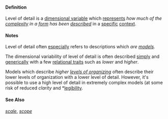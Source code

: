 #### Definition

Level of detail is a [dimensional variable](https://github.com/gcassel/Modular-Organization-Terminology/blob/master/compound-terms/dimensional-variable.md) which [represents](https://github.com/gcassel/Modular-Organization-Terminology/blob/master/terms/represent.md) *how much of the [complexity](https://github.com/gcassel/Modular-Organization-Terminology/blob/master/terms/complexity.md) in a [form](https://github.com/gcassel/Modular-Organization-Terminology/blob/master/terms/form.md) has been [described](https://github.com/gcassel/Modular-Organization-Terminology/blob/master/terms/describe.md)* in a [specific](https://github.com/gcassel/Modular-Organization-Terminology/blob/master/terms/specific.md) [context](https://github.com/gcassel/Modular-Organization-Terminology/blob/master/terms/context.md).
		
#### Notes

Level of detail often [especially](https://github.com/gcassel/Modular-Organization-Terminology/blob/master/terms/specialize.md) refers to descriptions which *are [models](https://github.com/gcassel/Modular-Organization-Terminology/blob/master/terms/model.md)*.
		
The dimensional variability of level of detail is often described [simply](https://github.com/gcassel/Modular-Organization-Terminology/blob/master/terms/simplicity.md) and [generically](https://github.com/gcassel/Modular-Organization-Terminology/blob/master/terms/generic.md) with a few [relational traits](https://github.com/gcassel/Modular-Organization-Terminology/blob/master/compound-terms/relational-trait.md) such as *lower* and *higher*.
		
Models which describe *higher [levels of organizing](https://github.com/gcassel/Modular-Organization-Terminology/blob/master/compound-terms/level-of-organizing.md)* often describe their lower levels of organization with a lower level of detail.  However, it's possible to use a high level of detail in extremely complex models (at some risk of reduced *clarity* and *[legibility](https://github.com/gcassel/Modular-Organization-Terminology/blob/master/terms/legible.md*).
		
#### See Also

*[scale](https://github.com/gcassel/Modular-Organization-Terminology/blob/master/terms/scale.md)*, *[scope](https://github.com/gcassel/Modular-Organization-Terminology/blob/master/terms/scope.md)*
